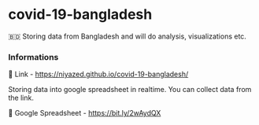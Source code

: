 # covid-19-bangladesh
🇧🇩 Storing data from Bangladesh and will do analysis, visualizations etc.

### Informations
🔗 Link - https://niyazed.github.io/covid-19-bangladesh/

Storing data into google spreadsheet in realtime. You can collect data from the link.

🔗 Google Spreadsheet - https://bit.ly/2wAydQX
